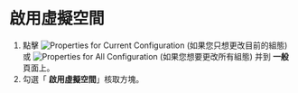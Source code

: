# 啟用虛擬空間

1. 點擊 ![Properties for Current Configuration](../../images/properties..png)
(如果您只想更改目前的組態) 或
![Properties for All Configuration](../../images/allproperties..png)
(如果您想要更改所有組態) 并到 **一般** 頁面上。
2. 勾選「 **啟用虛擬空間**」核取方塊。
